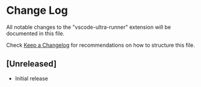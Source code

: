 # Change Log

All notable changes to the "vscode-ultra-runner" extension will be documented in this file.

Check [Keep a Changelog](http://keepachangelog.com/) for recommendations on how to structure this file.

## [Unreleased]

- Initial release